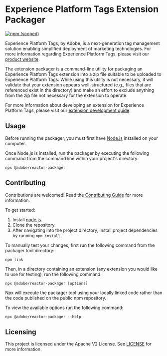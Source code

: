 # Experience Platform Tags Extension Packager

[![npm (scoped)](https://img.shields.io/npm/v/@adobe/reactor-packager.svg?style=flat)](https://www.npmjs.com/package/@adobe/reactor-packager)

Experience Platform Tags, by Adobe, is a next-generation tag management solution enabling simplified deployment of marketing technologies. For more information regarding Experience Platform Tags, please visit our [product website](http://www.adobe.com/enterprise/cloud-platform/launch.html).

The extension packager is a command-line utility for packaging an Experience Platform Tags extension into a zip file suitable to be uploaded to Experience Platform Tags. While using this utility is not necessary, it will validate that your extension appears well-structured (e.g., files that are referenced exist in the directory) and make an effort to exclude anything from the zip file not necessary for the extension to operate.

For more information about developing an extension for Experience Platform Tags, please visit our [extension development guide](https://experienceleague.adobe.com/docs/experience-platform/tags/extension-dev/overview.html?lang=en).

## Usage

Before running the packager, you must first have [Node.js](https://nodejs.org/en/) installed on your computer.

Once Node.js is installed, run the packager by executing the following command from the command line within your project's directory:

```
npx @adobe/reactor-packager
```

## Contributing

Contributions are welcomed! Read the [Contributing Guide](CONTRIBUTING.md) for more information.

To get started:

1. Install [node.js](https://nodejs.org/).
3. Clone the repository.
4. After navigating into the project directory, install project dependencies by running `npm install`.

To manually test your changes, first run the following command from the packager tool directory:

```
npm link
```

Then, in a directory containing an extension (any extension you would like to use for testing), run the following command:

```
npx @adobe/reactor-packager [options]
```

Npx will execute the packager tool using your locally linked code rather than the code published on the public npm repository.

To view the available options run the following command:

```
npx @adobe/reactor-packager --help
```
 
## Licensing

This project is licensed under the Apache V2 License. See [LICENSE](LICENSE) for more information.
